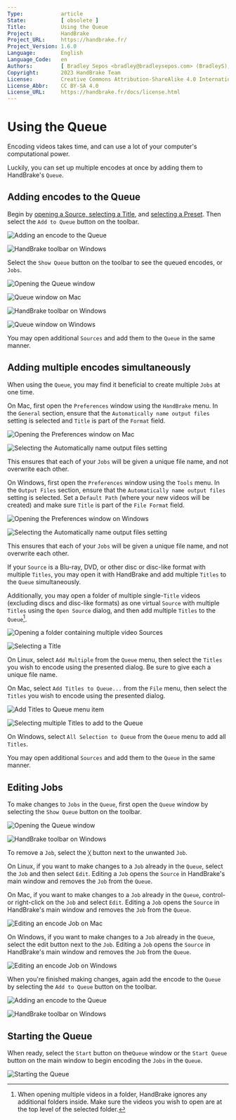 ```yaml
---
Type:            article
State:           [ obsolete ]
Title:           Using the Queue
Project:         HandBrake
Project_URL:     https://handbrake.fr/
Project_Version: 1.6.0
Language:        English
Language_Code:   en
Authors:         [ Bradley Sepos <bradley@bradleysepos.com> (BradleyS), Scott (s55) ]
Copyright:       2023 HandBrake Team
License:         Creative Commons Attribution-ShareAlike 4.0 International
License_Abbr:    CC BY-SA 4.0
License_URL:     https://handbrake.fr/docs/license.html
---
```


Using the Queue
===============

Encoding videos takes time, and can use a lot of your computer's computational power.

Luckily, you can set up multiple encodes at once by adding them to HandBrake's `Queue`.

## Adding encodes to the Queue

Begin by [opening a Source, selecting a Title](../workflow/open-video-source.html), and [selecting a Preset](../workflow/select-preset.html). Then select the `Add to Queue` button on the toolbar.

<!-- .system-macos -->

![Adding an encode to the Queue](../../images/mac/add-to-queue-button-1.0.0.png "Select the Add to Queue button on the toolbar to add your encode to the queue.")

<!-- /.system-macos -->
<!-- .system-windows -->

![HandBrake toolbar on Windows](../../images/windows/toolbar-1.0.0.png "Select the Add to Queue button on the toolbar to add your encode to the queue.")

<!-- /.system-windows -->

Select the `Show Queue` button on the toolbar to see the queued encodes, or `Jobs`.

<!-- .system-macos -->

![Opening the Queue window](../../images/mac/queue-button-1.0.0.png "Select the Show Queue button on the toolbar to open the Queue window.")

![Queue window on Mac](../../images/mac/queue-1.0.0.png "The Queue window lists pending Jobs.")

<!-- /.system-macos -->
<!-- .system-windows -->

![HandBrake toolbar on Windows](../../images/windows/toolbar-1.0.0.png "Select the Show Queue button on the toolbar to open the Queue window.")

![Queue window on Windows](../../images/windows/queue-1.0.0.png "The Queue window lists pending Jobs.")

<!-- /.system-windows -->

You may open additional `Sources` and add them to the `Queue` in the same manner.

## Adding multiple encodes simultaneously

When using the `Queue`, you may find it beneficial to create multiple `Jobs` at one time.

<!-- .system-macos -->

On Mac, first open the `Preferences` window using the `HandBrake` menu. In the `General` section, ensure that the `Automatically name output files` setting is selected and `Title` is part of the `Format` field.

![Opening the Preferences window on Mac](../../images/mac/preferences-menu-1.0.0.png "Open the Preferences window using the HandBrake menu.")

![Selecting the Automatically name output files setting](../../images/mac/preferences-auto-naming-1.0.0.png "Select Automatically name output files to ensure unique file names when adding multiple Titles to the Queue.")

This ensures that each of your `Jobs` will be given a unique file name, and not overwrite each other.

<!-- /.system-macos -->
<!-- .system-windows -->

On Windows, first open the `Preferences` window using the `Tools` menu. In the `Output Files` section, ensure that the `Automatically name output files` setting is selected. Set a `Default Path` (where your new videos will be created) and make sure `Title` is part of the `File Format` field.

![Opening the Preferences window on Windows](../../images/windows/preferences-menu-1.0.0.png "Open the Preferences window using the Tools menu.")

![Selecting the Automatically name output files setting](../../images/windows/preferences-auto-naming-1.0.0.png "Set up Automatic File Naming to ensure unique file names when adding multiple Titles to the Queue.")

This ensures that each of your `Jobs` will be given a unique file name, and not overwrite each other.

<!-- /.system-windows -->

If your `Source` is a Blu-ray, DVD, or other disc or disc-like format with multiple `Titles`, you may open it with HandBrake and add multiple `Titles` to the `Queue` simultaneously.

Additionally, you may open a folder of multiple single-`Title` videos (excluding discs and disc-like formats) as one virtual `Source` with multiple `Titles` using the `Open Source` dialog, and then add multiple `Titles` to the `Queue`[^batch-scan-subdirectories].

<!-- .system-macos -->

![Opening a folder containing multiple video Sources](../../images/mac/open-source-dialog-folder-1.0.0.png "The Open Source dialog allows you to select a folder containing multiple video files.")

![Selecting a Title](../../images/mac/title-selection-1.1.0.png "The Title control lets you select which video clip you want to use.")

<!-- /.system-macos -->
<!-- .system-linux -->

On Linux, select `Add Multiple` from the `Queue` menu, then select the `Titles` you wish to encode using the presented dialog. Be sure to give each a unique file name.

<!-- /.system-linux -->
<!-- .system-macos -->

On Mac, select `Add Titles to Queue...` from the `File` menu, then select the `Titles` you wish to encode using the presented dialog.

![Add Titles to Queue menu item](../../images/mac/add-titles-to-queue-menu-1.0.0.png "Select Add Titles to Queue... from the File menu to open a selection dialog.")

![Selecting multiple Titles to add to the Queue](../../images/mac/add-titles-to-queue-1.0.0.png "Select the Titles you wish to encode from the Add Titles to Queue dialog.")

<!-- /.system-macos -->
<!-- .system-windows -->

On Windows, select `All Selection to Queue` from the `Queue` menu to add all `Titles`.

<!-- /.system-windows -->

You may open additional `Sources` and add them to the `Queue` in the same manner.

## Editing Jobs

To make changes to `Jobs` in the `Queue`, first open the `Queue` window by selecting the `Show Queue` button on the toolbar.

<!-- .system-macos -->

![Opening the Queue window](../../images/mac/queue-button-1.0.0.png "Select the Show Queue button on the toolbar to open the Queue window.")

<!-- /.system-macos -->
<!-- .system-windows -->

![HandBrake toolbar on Windows](../../images/windows/toolbar-1.0.0.png "Select the Show Queue button on the toolbar to open the Queue window.")

<!-- /.system-windows -->

To remove a `Job`, select the `╳` button next to the unwanted `Job`.

<!-- .system-linux -->

On Linux, if you want to make changes to a `Job` already in the `Queue`, select the `Job` and then select `Edit`. Editing a `Job` opens the `Source` in HandBrake's main window and removes the `Job` from the `Queue`.

<!-- /.system-linux -->
<!-- .system-macos -->

On Mac, if you want to make changes to a `Job` already in the `Queue`, control- or right-click on the `Job` and select `Edit`. Editing a `Job` opens the `Source` in HandBrake's main window and removes the `Job` from the `Queue`.

![Editing an encode Job on Mac](../../images/mac/queue-edit-1.0.0.png "Control- or right-click the Job and select Edit to make changes.")

<!-- /.system-macos -->
<!-- .system-windows -->

On Windows, if you want to make changes to a `Job` already in the `Queue`, select the edit button next to the `Job`. Editing a `Job` opens the `Source` in HandBrake's main window and removes the `Job` from the `Queue`.

![Editing an encode Job on Windows](../../images/windows/queue-1.0.0.png "Select the edit button, which looks like a sheet of paper, to make changes to a Job.")

<!-- /.system-windows -->

When you're finished making changes, again add the encode to the `Queue` by selecting the `Add to Queue` button on the toolbar.

<!-- .system-macos -->

![Adding an encode to the Queue](../../images/mac/add-to-queue-button-1.0.0.png "Select the Add to Queue button on the toolbar to add your encode to the queue.")

<!-- /.system-macos -->
<!-- .system-windows -->

![HandBrake toolbar on Windows](../../images/windows/toolbar-1.0.0.png "Select the Add to Queue button on the toolbar to add your encode to the queue.")

<!-- /.system-windows -->

## Starting the Queue

When ready, select the `Start` button on the`Queue` window or the `Start Queue` button on the main window to begin encoding the `Jobs` in the `Queue`.

<!-- .system-macos -->

![Starting the Queue](../../images/mac/start-queue-button-1.0.0.png "The Start Queue button begins encoding the Jobs in the Queue.")

<!-- /.system-macos -->

[^batch-scan-subdirectories]: When opening multiple videos in a folder, HandBrake ignores any additional folders inside. Make sure the videos you wish to open are at the top level of the selected folder.
